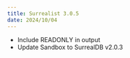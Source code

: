 ```yaml
---
title: Surrealist 3.0.5
date: 2024/10/04
---
```


- Include READONLY in output
- Update Sandbox to SurrealDB v2.0.3
